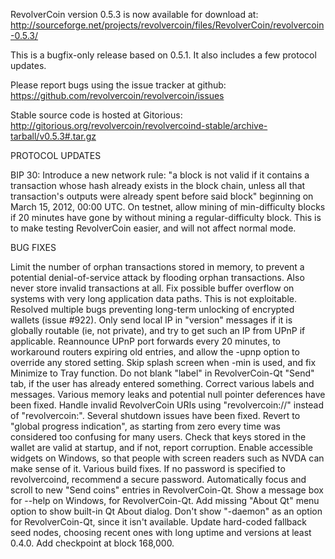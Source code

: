 RevolverCoin version 0.5.3 is now available for download at:
http://sourceforge.net/projects/revolvercoin/files/RevolverCoin/revolvercoin-0.5.3/

This is a bugfix-only release based on 0.5.1.
It also includes a few protocol updates.

Please report bugs using the issue tracker at github:
https://github.com/revolvercoin/revolvercoin/issues

Stable source code is hosted at Gitorious:
http://gitorious.org/revolvercoin/revolvercoind-stable/archive-tarball/v0.5.3#.tar.gz

PROTOCOL UPDATES

BIP 30: Introduce a new network rule: "a block is not valid if it contains a transaction whose hash already exists in the block chain, unless all that transaction's outputs were already spent before said block" beginning on March 15, 2012, 00:00 UTC.
On testnet, allow mining of min-difficulty blocks if 20 minutes have gone by without mining a regular-difficulty block. This is to make testing RevolverCoin easier, and will not affect normal mode.

BUG FIXES

Limit the number of orphan transactions stored in memory, to prevent a potential denial-of-service attack by flooding orphan transactions. Also never store invalid transactions at all.
Fix possible buffer overflow on systems with very long application data paths. This is not exploitable.
Resolved multiple bugs preventing long-term unlocking of encrypted wallets
(issue #922).
Only send local IP in "version" messages if it is globally routable (ie, not private), and try to get such an IP from UPnP if applicable.
Reannounce UPnP port forwards every 20 minutes, to workaround routers expiring old entries, and allow the -upnp option to override any stored setting.
Skip splash screen when -min is used, and fix Minimize to Tray function.
Do not blank "label" in RevolverCoin-Qt "Send" tab, if the user has already entered something.
Correct various labels and messages.
Various memory leaks and potential null pointer deferences have been fixed.
Handle invalid RevolverCoin URIs using "revolvercoin://" instead of "revolvercoin:".
Several shutdown issues have been fixed.
Revert to "global progress indication", as starting from zero every time was considered too confusing for many users.
Check that keys stored in the wallet are valid at startup, and if not, report corruption.
Enable accessible widgets on Windows, so that people with screen readers such as NVDA can make sense of it.
Various build fixes.
If no password is specified to revolvercoind, recommend a secure password.
Automatically focus and scroll to new "Send coins" entries in RevolverCoin-Qt.
Show a message box for --help on Windows, for RevolverCoin-Qt.
Add missing "About Qt" menu option to show built-in Qt About dialog.
Don't show "-daemon" as an option for RevolverCoin-Qt, since it isn't available.
Update hard-coded fallback seed nodes, choosing recent ones with long uptime and versions at least 0.4.0.
Add checkpoint at block 168,000.
